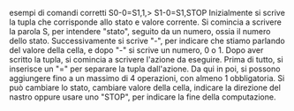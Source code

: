 esempi di comandi corretti
S0-0=S1,1,>
S1-0=S1,STOP
Inizialmente si scrive la tupla che corrisponde allo stato e valore corrente. Si comincia a scrivere la parola S, per intendere "stato", seguito da un numero, ossia il numero dello stato.
Successivamente si scrive "-", per indicare che stiamo parlando del valore della cella, e dopo "-" si scrive un numero, 0 o 1. 
Dopo aver scritto la tupla, si comincia a scrivere l'azione da eseguire. Prima di tutto, si inserisce un "=" per separare la tupla dall'azione. Da qui in poi, si possono aggiungere fino a un massimo di 4 operazioni, con almeno 1 obbligatoria. Si può cambiare lo stato, cambiare valore della cella, indicare la direzione del nastro oppure usare uno "STOP", per indicare la fine della computazione.
